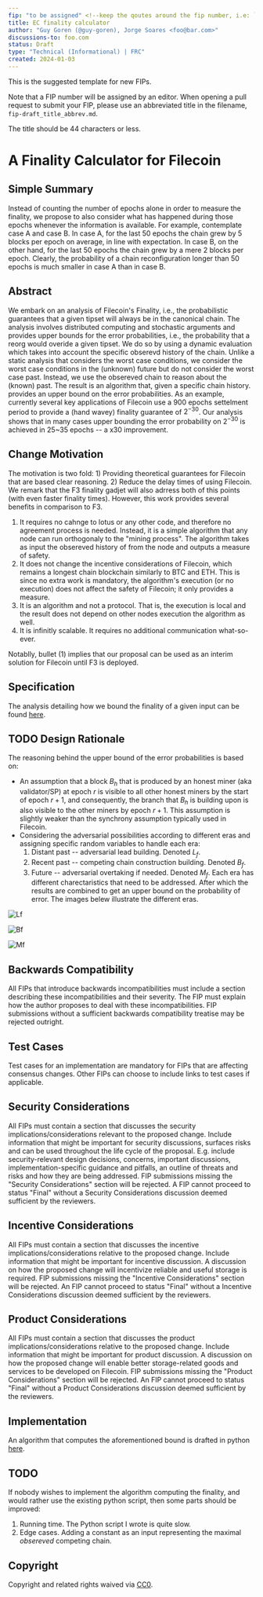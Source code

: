 ```yaml
---
fip: "to be assigned" <!--keep the qoutes around the fip number, i.e: `fip: "0001"`-->
title: EC finality calculator
author: "Guy Goren (@guy-goren), Jorge Soares <foo@bar.com>"
discussions-to: foo.com
status: Draft
type: "Technical (Informational) | FRC"
created: 2024-01-03
---
```


<!--You can leave these HTML comments in your merged FIP and delete the visible duplicate text guides, they will not appear and may be helpful to refer to if you edit it again. This is the suggested template for new FIPs. Note that a FIP number will be assigned by an editor. When opening a pull request to submit your FIP, please use an abbreviated title in the filename, `fip-draft_title_abbrev.md`. The title should be 44 characters or less.-->
This is the suggested template for new FIPs.

Note that a FIP number will be assigned by an editor. When opening a pull request to submit your FIP, please use an abbreviated title in the filename, `fip-draft_title_abbrev.md`.

The title should be 44 characters or less.

# A Finality Calculator for Filecoin

## Simple Summary
<!--"If you can't explain it simply, you don't understand it well enough." Provide a simplified and layman-accessible explanation of the FIP.-->
Instead of counting the number of epochs alone in order to measure the finality, we propose to also consider what has happened during those epochs whenever the information is available. For example, contemplate case A and case B. In case A, for the last 50 epochs the chain grew by 5 blocks per epoch on average, in line with expectation. In case B, on the other hand, for the last 50 epochs the chain grew by a mere 2 blocks per epoch. Clearly, the probability of a chain reconfiguration longer than 50 epochs is much smaller in case A than in case B.

## Abstract
<!--A short (~200 word) description of the technical issue being addressed.-->
We embark on an analysis of Filecoin's Finality, i.e., the probabilistic guarantees that a given tipset will always be in the canonical chain. The analysis involves distributed computing and stochastic arguments and provides upper bounds for the error probabilities, i.e., the probability that a reorg would overide a given tipset. We do so by using a dynamic evaluation which takes into account the specific obserevd history of the chain. Unlike a static analysis that considers the worst case conditions, we consider the worst case conditions in the (unknown) future but do not consider the worst case past. Instead, we use the obsereved chain to reason about the (known) past. The result is an algorithm that, given a specific chain history. provides an upper bound on the error probabilities. As an example, currently several key applications of Filecoin use a 900 epochs settelment period to provide a (hand wavey) finality guarantee of $2^{-30}$. Our analysis shows that in many cases upper bounding the error probability on $2^{-30}$ is achieved in 25~35 epochs -- a x30 improvement.

## Change Motivation
<!--The motivation is critical for FIPs that want to change the Filecoin protocol. It should clearly explain why the existing protocol specification is inadequate to address the problem that the FIP solves. FIP submissions without sufficient motivation may be rejected outright.-->
The motivation is two fold: 1) Providing theoretical guarantees for Filecoin that are based clear reasoning. 2) Reduce the delay times of using Filecoin.  We remark that the F3 finality gadjet will also adrress both of this points (with even faster finality times). However, this work provides several benefits in comparison to F3.
1. It requires no cahnge to lotus or any other code, and therefore no agreement process is needed. Instead, it is a simple algorithm that any node can run orthogonaly to the "mining process". The algorithm takes as input the obsereved history of from the node and outputs a measure of safety.
2. It does not change the incentive considerations of Filecoin, which remains a longest chain blockchain similarly to BTC and ETH. This is since no extra work is mandatory, the algorithm's execution (or no execution) does not affect the safety of Filecoin; it only provides a measure.
3. It is an algorithm and not a protocol. That is, the execution is local and the result does not depend on other nodes execution the algorithm as well.
4. It is infinitly scalable. It requires no additional communication what-so-ever.

Notablly, bullet (1) implies that our proposal can be used as an interim solution for Filecoin until F3 is deployed.

## Specification
<!--The technical specification should describe the syntax and semantics of any new feature. The specification should be detailed enough to allow competing, interoperable implementations for any of the current Filecoin implementations. -->
The analysis detailing how we bound the finality of a given input can be found [here](https://docs.google.com/document/d/1QpIpOLaabvieTrbgXzOSg3p1Z5SbNInGNqzBNFrCgXQ/edit#heading=h.c5olklehxrdn).

## TODO Design Rationale
<!--The rationale fleshes out the specification by describing what motivated the design and why particular design decisions were made. It should describe alternate designs that were considered and related work, e.g. how the feature is supported in other languages. The rationale may also provide evidence of consensus within the community, and should discuss important objections or concerns raised during discussion.-->
The reasoning behind the upper bound of the error probabilities is based on:
* An assumption that a block $B_h$ that is produced by an honest miner (aka validator/SP) at epoch $r$ is visible to all other honest miners by the start of epoch $r+1$, and consequently, the branch that $B_h$ is building upon is also visible to the other miners by epoch $r+1$. This assumption is slightly weaker than the synchrony assumption typically used in Filecoin.
* Considering the adversarial possibilities according to different eras and assigning specific random variables to handle each era:
  1. Distant past -- adversarial lead building. Denoted $L_f$.
  2. Recent past -- competing chain construction building. Denoted $B_f$.
  3. Future -- adversarial overtaking if needed. Denoted $M_f$.
  Each era has different charectaristics that need to be addressed. After which the results are combined to get an upper bound on the probability of error. The images belew illustrate the different eras.

![Lf](images/Lf.png "Lf")

![Bf](images/Bf.png "Bf")

![Mf](images/Mf.png "Mf")


## Backwards Compatibility
<!--All FIPs that introduce backwards incompatibilities must include a section describing these incompatibilities and their severity. The FIP must explain how the author proposes to deal with these incompatibilities. FIP submissions without a sufficient backwards compatibility treatise may be rejected outright.-->
All FIPs that introduce backwards incompatibilities must include a section describing these incompatibilities and their severity. The FIP must explain how the author proposes to deal with these incompatibilities. FIP submissions without a sufficient backwards compatibility treatise may be rejected outright.

## Test Cases
<!--Test cases for an implementation are mandatory for FIPs that are affecting consensus changes. Other FIPs can choose to include links to test cases if applicable.-->
Test cases for an implementation are mandatory for FIPs that are affecting consensus changes. Other FIPs can choose to include links to test cases if applicable.

## Security Considerations
<!--All FIPs must contain a section that discusses the security implications/considerations relevant to the proposed change. Include information that might be important for security discussions, surfaces risks and can be used throughout the life cycle of the proposal. E.g. include security-relevant design decisions, concerns, important discussions, implementation-specific guidance and pitfalls, an outline of threats and risks and how they are being addressed. FIP submissions missing the "Security Considerations" section will be rejected. A FIP cannot proceed to status "Final" without a Security Considerations discussion deemed sufficient by the reviewers.-->
All FIPs must contain a section that discusses the security implications/considerations relevant to the proposed change. Include information that might be important for security discussions, surfaces risks and can be used throughout the life cycle of the proposal. E.g. include security-relevant design decisions, concerns, important discussions, implementation-specific guidance and pitfalls, an outline of threats and risks and how they are being addressed. FIP submissions missing the "Security Considerations" section will be rejected. A FIP cannot proceed to status "Final" without a Security Considerations discussion deemed sufficient by the reviewers.

## Incentive Considerations
<!--All FIPs must contain a section that discusses the incentive implications/considerations relative to the proposed change. Include information that might be important for incentive discussion. A discussion on how the proposed change will incentivize reliable and useful storage is required. FIP submissions missing the "Incentive Considerations" section will be rejected. An FIP cannot proceed to status "Final" without a Incentive Considerations discussion deemed sufficient by the reviewers.-->
All FIPs must contain a section that discusses the incentive implications/considerations relative to the proposed change. Include information that might be important for incentive discussion. A discussion on how the proposed change will incentivize reliable and useful storage is required. FIP submissions missing the "Incentive Considerations" section will be rejected. An FIP cannot proceed to status "Final" without a Incentive Considerations discussion deemed sufficient by the reviewers.

## Product Considerations
<!--All FIPs must contain a section that discusses the product implications/considerations relative to the proposed change. Include information that might be important for product discussion. A discussion on how the proposed change will enable better storage-related goods and services to be developed on Filecoin. FIP submissions missing the "Product Considerations" section will be rejected. An FIP cannot proceed to status "Final" without a Product Considerations discussion deemed sufficient by the reviewers.-->
All FIPs must contain a section that discusses the product implications/considerations relative to the proposed change. Include information that might be important for product discussion. A discussion on how the proposed change will enable better storage-related goods and services to be developed on Filecoin. FIP submissions missing the "Product Considerations" section will be rejected. An FIP cannot proceed to status "Final" without a Product Considerations discussion deemed sufficient by the reviewers.

## Implementation
<!--The implementations must be completed before any core FIP is given status "Final", but it need not be completed before the FIP is accepted. While there is merit to the approach of reaching consensus on the specification and rationale before writing code, the principle of "rough consensus and running code" is still useful when it comes to resolving many discussions of API details.-->
An algorithm that computes the aforementioned bound is drafted in python [here](https://github.com/guy-goren/ECFinalityCalculator/blob/master/validator_calc_finality.py).

## TODO
<!--A section that lists any unresolved issues or tasks that are part of the FIP proposal. Examples of these include performing benchmarking to know gas fees, validate claims made in the FIP once the final implementation is ready, etc. A FIP can only move to a “Last Call” status once all these items have been resolved.-->
If nobody wishes to implement the algorithm computing the finality, and would rather use the existing python script, then some parts should be improved:
1. Running time. The Python script I wrote is quite slow.
2. Edge cases. Adding a constant as an input representing the maximal _obsereved_ competing chain.
   
## Copyright
Copyright and related rights waived via [CC0](https://creativecommons.org/publicdomain/zero/1.0/).

